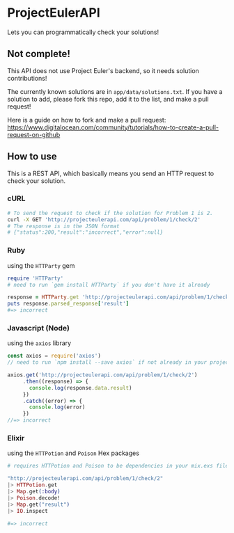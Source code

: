 # ProjectEulerAPI
Lets you can programmatically check your solutions!

## Not complete!
This API does not use Project Euler's backend, so it needs solution contributions!

The currently known solutions are in ```app/data/solutions.txt```. If you have a solution to add,
please fork this repo, add it to the list, and make a pull request!

Here is a guide on how to fork and make a pull request: https://www.digitalocean.com/community/tutorials/how-to-create-a-pull-request-on-github

## How to use
This is a REST API, which basically means you send an HTTP request to check your solution.

### cURL
```bash
# To send the request to check if the solution for Problem 1 is 2.
curl -X GET 'http://projecteulerapi.com/api/problem/1/check/2'
# The response is in the JSON format
# {"status":200,"result":"incorrect","error":null}
```

### Ruby
using the ```HTTParty``` gem
```ruby
require 'HTTParty'
# need to run `gem install HTTParty` if you don't have it already

response = HTTParty.get 'http://projecteulerapi.com/api/problem/1/check/2'
puts response.parsed_response['result']
#=> incorrect
```

### Javascript (Node)
using the ```axios``` library
```javascript
const axios = require('axios')
// need to run `npm install --save axios` if not already in your project

axios.get('http://projecteulerapi.com/api/problem/1/check/2')
     .then((response) => {
       console.log(response.data.result)
     })
     .catch((error) => {
       console.log(error)
     })
//=> incorrect
```

### Elixir
using the ```HTTPotion``` and ```Poison``` Hex packages
```elixir
# requires HTTPotion and Poison to be dependencies in your mix.exs file

"http://projecteulerapi.com/api/problem/1/check/2"
|> HTTPotion.get
|> Map.get(:body)
|> Poison.decode!
|> Map.get("result")
|> IO.inspect

#=> incorrect
```
